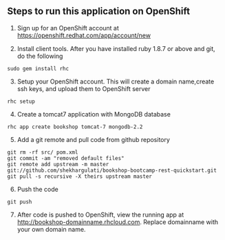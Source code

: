 ## Steps to run this application on OpenShift ##

1. Sign up for an OpenShift account at https://openshift.redhat.com/app/account/new

2. Install client tools. After you have installed ruby 1.8.7 or above and git, do the following
```
sudo gem install rhc
```

3. Setup your OpenShift account. This will create a domain name,create ssh keys, and upload them to OpenShift server
```
rhc setup
```

4. Create a tomcat7 application with MongoDB database
```
rhc app create bookshop tomcat-7 mongodb-2.2
```

5. Add a git remote and pull code from github repository
```
git rm -rf src/ pom.xml
git commit -am "removed default files"
git remote add upstream -m master git://github.com/shekhargulati/bookshop-bootcamp-rest-quickstart.git
git pull -s recursive -X theirs upstream master
```
6. Push the code
```
git push
```

7. After code is pushed to OpenShift, view the running app at http://bookshop-domainname.rhcloud.com. Replace domainname with your own domain name.